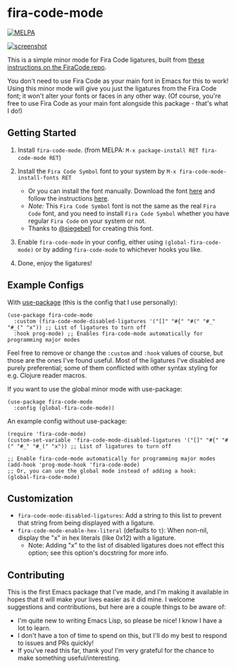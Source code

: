 fira-code-mode
===
[![MELPA](https://melpa.org/packages/fira-code-mode-badge.svg)](https://melpa.org/#/fira-code-mode)

[![screenshot](https://raw.githubusercontent.com/jming422/fira-code-mode/master/screenshots/screenshot2.png)](https://github.com/jming422/fira-code-mode/tree/master/screenshots)

This is a simple minor mode for Fira Code ligatures, built from [these instructions on the FiraCode repo](https://github.com/tonsky/FiraCode/wiki/Emacs-instructions#using-prettify-symbols).

You don't need to use Fira Code as your main font in Emacs for this to work! Using this minor mode will give you just the ligatures from the Fira Code font; it won't alter your fonts or faces in any other way. (Of course, you're free to use Fira Code as your main font alongside this package - that's what I do!)

## Getting Started

1. Install `fira-code-mode`. (from MELPA: `M-x package-install RET fira-code-mode RET`)

2. Install the `Fira Code Symbol` font to your system by `M-x fira-code-mode-install-fonts RET`
   - Or you can install the font manually. Download the font [here](https://raw.githubusercontent.com/jming422/fira-code-mode/master/fonts/FiraCode-Regular-Symbol.otf)
     and follow the instructions [here](https://github.com/tonsky/FiraCode/wiki/Installing).
   - *Note:* This `Fira Code Symbol` font is not the same as the real `Fira Code` font, and you need to install `Fira Code Symbol` whether you have regular `Fira Code` on your system or not.
   - Thanks to [@siegebell](https://github.com/siegebell) for creating this font.

3. Enable `fira-code-mode` in your config, either using `(global-fira-code-mode)` or by adding `fira-code-mode` to whichever hooks you like.

4. Done, enjoy the ligatures!

## Example Configs
With [use-package](https://github.com/jwiegley/use-package) (this is the config that I use personally):
```elisp
(use-package fira-code-mode
  :custom (fira-code-mode-disabled-ligatures '("[]" "#{" "#(" "#_" "#_(" "x")) ;; List of ligatures to turn off
  :hook prog-mode) ;; Enables fira-code-mode automatically for programming major modes
```
Feel free to remove or change the `:custom` and `:hook` values of course, but those are the ones I've found useful. Most of the ligatures I've disabled are purely preferential; some of them conflicted with other syntax styling for e.g. Clojure reader macros.

If you want to use the global minor mode with use-package:
```elisp
(use-package fira-code-mode
  :config (global-fira-code-mode))
```

An example config without use-package:
```elisp
(require 'fira-code-mode)
(custom-set-variable 'fira-code-mode-disabled-ligatures '("[]" "#{" "#(" "#_" "#_(" "x")) ;; List of ligatures to turn off

;; Enable fira-code-mode automatically for programming major modes
(add-hook 'prog-mode-hook 'fira-code-mode)
;; Or, you can use the global mode instead of adding a hook:
(global-fira-code-mode)
```


## Customization
 - `fira-code-mode-disabled-ligatures`: Add a string to this list to prevent that string from being displayed with a ligature.
 - `fira-code-mode-enable-hex-literal` (defaults to `t`): When non-nil, display the \"x\" in hex literals (like 0x12) with a ligature.
   - Note: Adding \"x\" to the list of disabled ligatures does not effect this option; see this option's docstring for more info.


## Contributing

This is the first Emacs package that I've made, and I'm making it available in hopes that it will make your lives easier as it did mine. I welcome suggestions and contributions, but here are a couple things to be aware of:
- I'm quite new to writing Emacs Lisp, so please be nice! I know I have a lot to learn.
- I don't have a ton of time to spend on this, but I'll do my best to respond to issues and PRs quickly!
- If you've read this far, thank you! I'm very grateful for the chance to make something useful/interesting.
